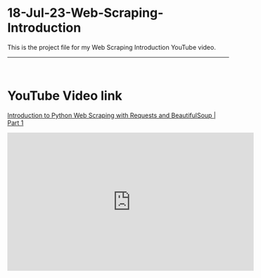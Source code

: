 # 18-Jul-23-Web-Scraping-Introduction
This is the project file for my Web Scraping Introduction YouTube video.

---

<br>

# YouTube Video link

[Introduction to Python Web Scraping with Requests and BeautifulSoup | Part 1](https://www.youtube.com/watch?v=u8XEkT1-XKQ)

<iframe width="560" height="315" src="https://www.youtube.com/embed/u8XEkT1-XKQ" title="YouTube video player" frameborder="0" allow="accelerometer; autoplay; clipboard-write; encrypted-media; gyroscope; picture-in-picture; web-share" allowfullscreen></iframe>

